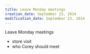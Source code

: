 ```yaml
---
title: Leave Monday meetings
creation_date: September 23, 2014
modification_date: September 23, 2014
---
```



Leave Monday meetings 
- store visit 
- who Corey should meet
